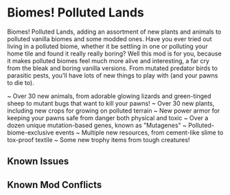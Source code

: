 # Biomes! Polluted Lands

Biomes! Polluted Lands, adding an assortment of new plants and animals to polluted vanilla biomes and some modded ones. Have you ever tried out living in a polluted biome, whether it be settling in one or polluting your home tile and found it really really boring? Well this mod is for you, because it makes polluted biomes feel much more alive and interesting, a far cry from the bleak and boring vanilla versions. From mutated predator birds to parasitic pests, you'll have lots of new things to play with (and your pawns to die to).

~ Over 30 new animals, from adorable glowing lizards and green-tinged sheep to mutant bugs that want to kill your pawns!
~ Over 30 new plants, including new crops for growing on polluted terrain
~ New power armor for keeping your pawns safe from danger both physical and toxic
~ Over a dozen unique mutation-based genes, known as "Mutagenes"
~ Polluted-biome-exclusive events
~ Multiple new resources, from cement-like slime to tox-proof textile
~ Some new trophy items from tough creatures!

## Known Issues

## Known Mod Conflicts
